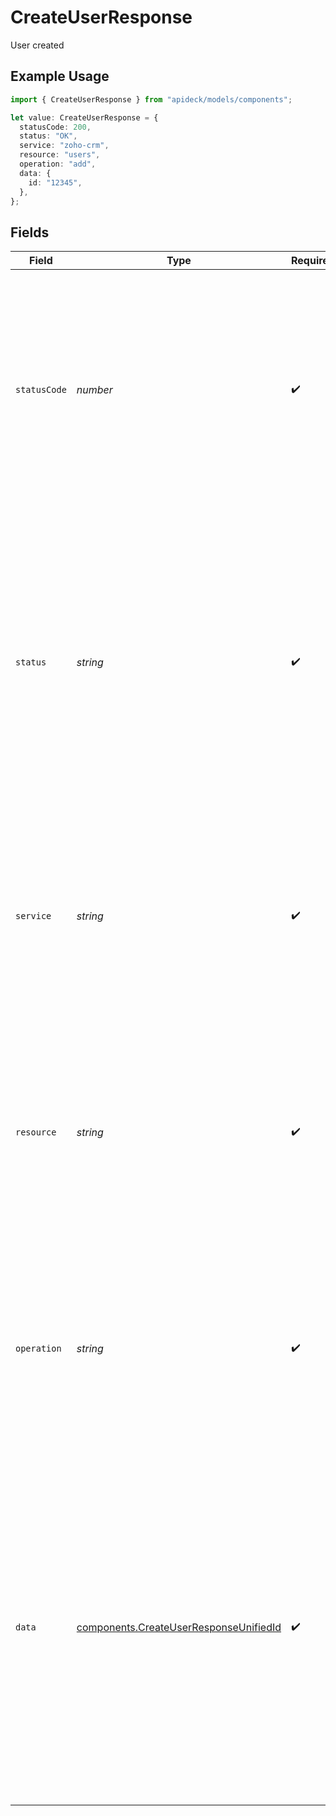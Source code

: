 # CreateUserResponse

User created

## Example Usage

```typescript
import { CreateUserResponse } from "apideck/models/components";

let value: CreateUserResponse = {
  statusCode: 200,
  status: "OK",
  service: "zoho-crm",
  resource: "users",
  operation: "add",
  data: {
    id: "12345",
  },
};
```

## Fields

| Field                                                                                                                                                                                                                                                                                                                                      | Type                                                                                                                                                                                                                                                                                                                                       | Required                                                                                                                                                                                                                                                                                                                                   | Description                                                                                                                                                                                                                                                                                                                                | Example                                                                                                                                                                                                                                                                                                                                    |
| ------------------------------------------------------------------------------------------------------------------------------------------------------------------------------------------------------------------------------------------------------------------------------------------------------------------------------------------ | ------------------------------------------------------------------------------------------------------------------------------------------------------------------------------------------------------------------------------------------------------------------------------------------------------------------------------------------ | ------------------------------------------------------------------------------------------------------------------------------------------------------------------------------------------------------------------------------------------------------------------------------------------------------------------------------------------ | ------------------------------------------------------------------------------------------------------------------------------------------------------------------------------------------------------------------------------------------------------------------------------------------------------------------------------------------ | ------------------------------------------------------------------------------------------------------------------------------------------------------------------------------------------------------------------------------------------------------------------------------------------------------------------------------------------ |
| `statusCode`                                                                                                                                                                                                                                                                                                                               | *number*                                                                                                                                                                                                                                                                                                                                   | :heavy_check_mark:                                                                                                                                                                                                                                                                                                                         | The HTTP response status code returned by the server, indicating the result of the POST request to add a new user. A successful operation will return a 201 status code, confirming that the user has been created successfully.                                                                                                           | 200                                                                                                                                                                                                                                                                                                                                        |
| `status`                                                                                                                                                                                                                                                                                                                                   | *string*                                                                                                                                                                                                                                                                                                                                   | :heavy_check_mark:                                                                                                                                                                                                                                                                                                                         | A textual representation of the HTTP response status, providing a human-readable summary of the outcome of the user addition operation. This typically complements the status code by offering a brief description like 'Created' for a successful request.                                                                                | OK                                                                                                                                                                                                                                                                                                                                         |
| `service`                                                                                                                                                                                                                                                                                                                                  | *string*                                                                                                                                                                                                                                                                                                                                   | :heavy_check_mark:                                                                                                                                                                                                                                                                                                                         | The unique Apideck identifier for the service provider handling the request. This ID helps in identifying which service within the Apideck ecosystem processed the user addition operation.                                                                                                                                                | zoho-crm                                                                                                                                                                                                                                                                                                                                   |
| `resource`                                                                                                                                                                                                                                                                                                                                 | *string*                                                                                                                                                                                                                                                                                                                                   | :heavy_check_mark:                                                                                                                                                                                                                                                                                                                         | The name of the unified API resource that was targeted by the operation. In this context, it refers to the 'users' resource within the CRM system, indicating that the operation was performed on user data.                                                                                                                               | users                                                                                                                                                                                                                                                                                                                                      |
| `operation`                                                                                                                                                                                                                                                                                                                                | *string*                                                                                                                                                                                                                                                                                                                                   | :heavy_check_mark:                                                                                                                                                                                                                                                                                                                         | The specific operation that was performed, in this case, 'usersAdd'. This indicates that a new user was added to the CRM system, aligning with the POST request made to the endpoint.                                                                                                                                                      | add                                                                                                                                                                                                                                                                                                                                        |
| `data`                                                                                                                                                                                                                                                                                                                                     | [components.CreateUserResponseUnifiedId](../../models/components/createuserresponseunifiedid.md)                                                                                                                                                                                                                                           | :heavy_check_mark:                                                                                                                                                                                                                                                                                                                         | This object contains the details of the newly created user in the CRM system. It serves as the main container for the response data, encapsulating all relevant information about the user resource that was successfully added. The object includes a unique identifier that can be used for future reference or operations on this user. |                                                                                                                                                                                                                                                                                                                                            |